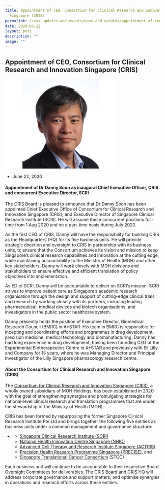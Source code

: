 ```yaml
---
title: Appointment of CEO, Consortium for Clinical Research and Innovation
  Singapore (CRIS)
permalink: /news-updates-and-events/news-and-updates/appointment-of-ceo-cris/
date: 2020-06-22
layout: post
description: ""
image: ""
---
```

Appointment of CEO, Consortium for Clinical Research and Innovation Singapore (CRIS)
------------------------------------------------------------------------------------

![](/images/Resources/In%20the%20news/june%2022,%202020.jpg)

*   June 22, 2020
    

#### Appointment of Dr Danny Soon as inaugural Chief Executive Officer, CRIS and concurrent Executive Director, SCRI

The CRIS Board is pleased to announce that Dr Danny Soon has been appointed Chief Executive Office of Consortium for Clinical Research and Innovation Singapore (CRIS), and Executive Director of Singapore Clinical Research Institute (SCRI). He will assume these concurrent positions full-time from 1 Aug 2020 and on a part-time basis during July 2020.

As the first CEO of CRIS, Danny will have the responsibility for building CRIS as the Headquarters (HQ) for its five business units. He will provide strategic direction and oversight to CRIS in partnership with its business units, to ensure that the Consortium achieves its vision and mission to keep Singapore’s clinical research capabilities and innovation at the cutting edge, while maintaining accountability to the Ministry of Health (MOH) and other key stakeholders. Danny will work closely with MOH divisions and stakeholders to ensure effective and efficient translation of policy objectives into implementation.

As ED of SCRI, Danny will be accountable to deliver on SCRI’s mission. SCRI strives to improve patient care as Singapore’s academic research organisation through the design and support of cutting-edge clinical trials and research by working closely with its partners, including leading pharmaceutical, medical devices and biotech organisations, and investigators in the public sector healthcare system.

Danny presently holds the position of Executive Director, Biomedical Research Council (BMRC) in A\*STAR. His team in BMRC is responsible for incepting and coordinating efforts and programmes in drug development, precision medicine, medical technology and biomanufacturing. Danny has had long experience in drug development, having been founding CEO of the Experimental Biotherapeutics Centre in A\*STAR and previously with Eli Lilly and Company for 15 years, where he was Managing Director and Principal Investigator of the Lilly Singapore pharmacology research centre.

#### About the Consortium for Clinical Research and Innovation Singapore (CRIS)

The [Consortium for Clinical Research and Innovation Singapore (CRIS)](https://www.cris.sg/), a wholly owned subsidiary of MOH Holdings, has been established in 2020 with the goal of strengthening synergies and promulgating strategies for national-level clinical research and translation programmes that are under the stewardship of the Ministry of Health (MOH).

CRIS has been formed by repurposing the former Singapore Clinical Research Institute Pte Ltd and brings together the following five entities as business units under a common management and governance structure:

*   *   [Singapore Clinical Research Institute (SCRI)](https://www.scri.edu.sg/)
    *   [National Health Innovation Centre Singapore (NHIC)](https://nhic.sg/web/)
    *   [Advanced Cell Therapy and Research Institute Singapore (ACTRIS)](https://www.actris.sg/)
    *   [Precision Health Research Programme Singapore (PRECISE)](https://www.npm.sg/), and
    *   [Singapore Translational Cancer Consortium](https://www.stcc.sg/) (STCC)

Each business unit will continue to be accountable to their respective Board Oversight Committees for deliverables. The CRIS Board and CRIS HQ will address corporate governance and support matters, and optimise synergies in operations and research efforts across these entities.